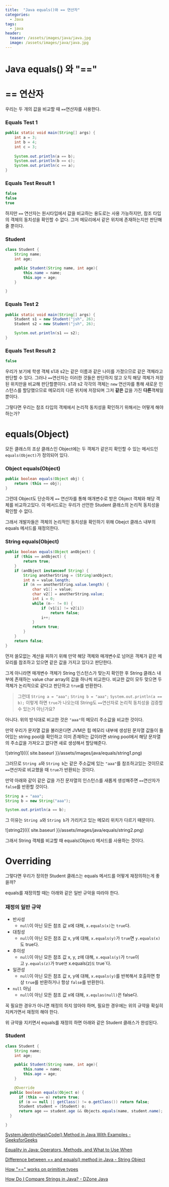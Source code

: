 ```yaml
---
title:  "Java equals()와 == 연산자"
categories:
  - Java
tags:
  - java
header:
  teaser: /assets/images/java/java.jpg
  image: /assets/images/java/java.jpg
---  
```


# Java  equals() 와 "=="

# == 연산자

우리는 두 개의 값을 비교할 때 `==`연산자를 사용한다. 

### Equals Test 1

```java
public static void main(String[] args) {
	int a = 3;
	int b = 4;
	int c = 3;
	
	System.out.println(a == b);
	System.out.println(b == c);
	System.out.println(c == a);
}

```

### Equals Test Result 1

```java
false
false
true
```

하지만 `==` 연산자는 원시타입에서 값을 비교하는 용도로는 사용 가능하지만, 참조 타입의 객체의 동치성을 확인할 수 없다. 그저 메모리에서 같은 위치에 존재하는지만 판단해줄 뿐이다.  

### Student

```java
class Student {
	String name;
	int age;

	public Student(String name, int age){
		this.name = name;
		this.age = age;
	}

}
```

### Equals Test 2

```java
public static void main(String[] args) {
	Student s1 = new Student("jsh", 26);
	Student s2 = new Student("jsh", 26);

	System.out.println(s1 == s2);
}
```

### Equals Test Result 2

```java
false
```

우리가 보기에 학생 객체 s1과 s2는 같은 이름과 같은 나이를 가졌으므로 같은 객체라고 판단할 수 있다. 그러나 `==`연산자는 이러한 것들은 판단하지 않고 오직 해당 객체가 저장된 위치만을 비교해 판단할뿐이다. s1과 s2 각각의 객체는 `new` 연산자를 통해 새로운 인스턴스를 할당했으므로 메모리의 다른 위치에 저장되며 그저 **같은** 값을 가진 **다른**객체일 뿐이다.  

그렇다면 우리는 참조 타입의 객체에서 논리적 동치성을 확인하기 위해서는 어떻게 해야하는가?  

# equals(Object)

모든 클래스의 조상 클래스인 Object에는 두 객체가 같은지 확인할 수 있는 메서드인 `equals(Object)`가 정의되어 있다.

### Object equals(Object)

```java
public boolean equals(Object obj) {
    return (this == obj);
}
```

그런데 Object도 단순하게 `==` 연산자를 통해 매개변수로 받은 Object 객체와 해당 객체를 비교하고있다.  이 메서드로는 우리가 선언한 Student 클래스의 논리적 동치성을 확인할 수 없다. 

그래서 개발자들은 객체의 논리적인 동치성을 확인하기 위해 Obejct 클래스 내부의 equals 메서드를 재정의한다.

### String equals(Object)

```java
public boolean equals(Object anObject) {
    if (this == anObject) {
        return true;
    }
    if (anObject instanceof String) {
        String anotherString = (String)anObject;
        int n = value.length;
        if (n == anotherString.value.length) {
            char v1[] = value;
            char v2[] = anotherString.value;
            int i = 0;
            while (n-- != 0) {
                if (v1[i] != v2[i])
                    return false;
                i++;
            }
            return true;
        }
    }
    return false;
}
```

먼저 쓸모없는 계산을 피하기 위해 만약 해당 객체와 매개변수로 넘어온 객체가 같은 메모리를 참조하고 있으면 같은 값을 가지고 있다고 판단한다.  

그게 아니라면 매개변수 객체가 String 인스턴스가 맞는지 확인한 후 String 클래스 내부에 존재하는 value char array의 값을 하나씩 비교한다. 비교한 값이 모두 맞으면 두 객체가 논리적으로 같다고 판단하고 `true`를 반환한다.

> 그런데 
`String a = "aaa";` 
`String b = "aaa";`
`System.out.println(a == b);`
이렇게 하면 `true`가 나오는데 String도 `==`연산자로 논리적 동치성을 검증할 수 있는거 아닌가요?

아니다. 위의 방식대로 비교한 것은 `"aaa"`의 메모리 주소값을 비교한 것이다. 

만약 우리가 문자열 값을 불러온다면 JVM은 힙 메모리 내부에 생성된 문자열 값들이 들어있는 string pool을 확인하고 이미 존재하는 값이라면 string pool에서 해당 문자열의 주소값을 가져오고 없다면 새로 생성해서 할당해준다.  

![string1]({{ site.baseurl }}/assets/images/java/equals/string1.png) 

그러므로 `String a`와 `String b`는 같은 주소값에 있는 `"aaa"`를 참조하고있는 것이므로 `==`연산자로 비교했을 때 `true`가 반환되는 것이다.

만약 아래와 같이 같은 값을 가진 문자열의 인스턴스를 새롭게 생성해주면 `==`연산자가 `false`를 반환할 것이다.

```java
String a = "aaa";
String b = new String("aaa");

System.out.println(a == b);
```

그 이유는 `String a`와 `String b`가 가리키고 있는 메모리 위치가 다르기 때문이다.

![string2]({{ site.baseurl }}/assets/images/java/equals/string2.png) 

그래서 String 객체를 비교할 때 equals(Object) 메서드를 사용하는 것이다.

# Overriding

그렇다면 우리가 정의한 Student 클래스는 equals 메서드를 어떻게 재정의하는게 좋을까?

equals를 재정의할 때는 아래와 같은 일반 규악을 따라야 한다.

### **재정의 일반 규약**

- 반사성
    - `null`이 아닌 모든 참조 값 x에 대해, `x.equals(x)`는 `true`다.
- 대칭성
    - `null`이 아닌 모든 참조 값 x, y에 대해, `x.equals(y)`가 `true`면 `y.equals(x)`도 true다.
- 추이성
    - `null`이 아닌 모든 참조 값 x, y, z에 대해, `x.equals(y)`가 `true`이고 `y.equals(z)`가 true`면` x.equals(z)`도` true`다.
- 일관성
    - `null`이 아닌 모든 참조 값 x, y에 대해, `x.equals(y)`를 반복해서 호출하면 항상 `true`를 반환하거나 항상 `false`를 반환한다.
- `null` 아님
    - `null`이 아닌 모든 참조 값 x에 대해, `x.equlas(null)`은 false다.

꼭 필요한 경우가 아니면 재정의 하지 않아야 하며, 필요한 경우에는 위의 규약을 확실히 지켜가면서 재정의 해야 한다.

위 규약을 지키면서 equals를 재정의 하면 아래와 같은 Student 클래스가 완성된다.

### Student

```java
class Student {
	String name;
	int age;

	public Student(String name, int age){
		this.name = name;
		this.age = age;
	}

	@Override
  public boolean equals(Object o) {
      if (this == o) return true;
      if (o == null || getClass() != o.getClass()) return false;
      Student student = (Student) o;
      return age == student.age && Objects.equals(name, student.name);
  }

}
```

[System.identityHashCode() Method in Java With Examples - GeeksforGeeks](https://www.geeksforgeeks.org/system-identityhashcode-method-in-java-with-examples/)

[Equality in Java: Operators, Methods, and What to Use When](https://stackify.com/equality-in-java-operators-methods-and-what-to-use-when/)

[Difference between == and equals() method in Java - String Object](https://www.java67.com/2012/11/difference-between-operator-and-equals-method-in.html)

[How "==" works on primitive types](https://stackoverflow.com/questions/38956043/how-works-on-primitive-types)

[How Do I Compare Strings in Java? - DZone Java](https://dzone.com/articles/how-do-i-compare-strings-in-java)
